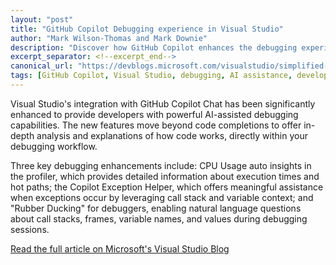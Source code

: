 ```yaml
---
layout: "post"
title: "GitHub Copilot Debugging experience in Visual Studio"
author: "Mark Wilson-Thomas and Mark Downie"
description: "Discover how GitHub Copilot enhances the debugging experience in Visual Studio."
excerpt_separator: <!--excerpt_end-->
canonical_url: "https://devblogs.microsoft.com/visualstudio/simplified-code-refinement-and-debugging-with-github-copilot-chat/"
tags: [GitHub Copilot, Visual Studio, debugging, AI assistance, development tools, Microsoft]
---
```


Visual Studio's integration with GitHub Copilot Chat has been significantly enhanced to provide developers with powerful AI-assisted debugging capabilities. The new features move beyond code completions to offer in-depth analysis and explanations of how code works, directly within your debugging workflow.<!--excerpt_end-->

Three key debugging enhancements include: CPU Usage auto insights in the profiler, which provides detailed information about execution times and hot paths; the Copilot Exception Helper, which offers meaningful assistance when exceptions occur by leveraging call stack and variable context; and "Rubber Ducking" for debuggers, enabling natural language questions about call stacks, frames, variable names, and values during debugging sessions.

[Read the full article on Microsoft's Visual Studio Blog](https://devblogs.microsoft.com/visualstudio/simplified-code-refinement-and-debugging-with-github-copilot-chat/)
